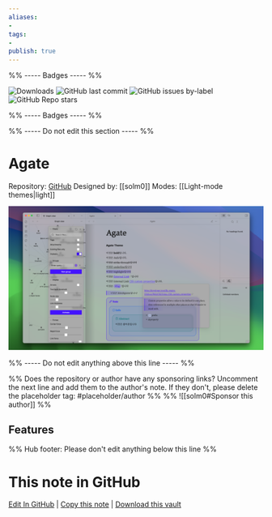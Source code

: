 ```yaml
---
aliases:
- 
tags: 
- 
publish: true
---
```


%% ----- Badges ----- %%

![Downloads](https://img.shields.io/badge/downloads-3249-573E7A?style=for-the-badge&logo=)
![GitHub last commit](https://img.shields.io/github/last-commit/solm0/Agate?color=573E7A&label=last%20update&logo=github&style=for-the-badge)
![GitHub issues by-label](https://img.shields.io/github/issues/solm0/Agate/help%20wanted?color=573E7A&logo=github&style=for-the-badge) 
![GitHub Repo stars](https://img.shields.io/github/stars/solm0/Agate?color=573E7A&logo=github&style=for-the-badge)

%% ----- Badges ----- %%

%% ----- Do not edit this section ----- %%

# Agate

Repository: [GitHub](https://github.com/solm0/Agate)
Designed by: [[solm0]]
Modes: [[Light-mode themes|light]]



![screenshot](https://github.com/solm0/Agate/raw/HEAD/agate_screenshot.png)

%% ----- Do not edit anything above this line ----- %% 

%% Does the repository or author have any sponsoring links? Uncomment the next line and add them to the author's note. If they don't, please delete the placeholder tag: #placeholder/author %%
%% ![[solm0#Sponsor this author]] %%


## Features



%% Hub footer: Please don't edit anything below this line %%

# This note in GitHub

<span class="git-footer">[Edit In GitHub](https://github.dev/obsidian-community/obsidian-hub/blob/main/02%20-%20Community%20Expansions/02.05%20All%20Community%20Expansions/Themes/Agate.md "git-hub-edit-note") | [Copy this note](https://raw.githubusercontent.com/obsidian-community/obsidian-hub/main/02%20-%20Community%20Expansions/02.05%20All%20Community%20Expansions/Themes/Agate.md "git-hub-copy-note") | [Download this vault](https://github.com/obsidian-community/obsidian-hub/archive/refs/heads/main.zip "git-hub-download-vault") </span>
